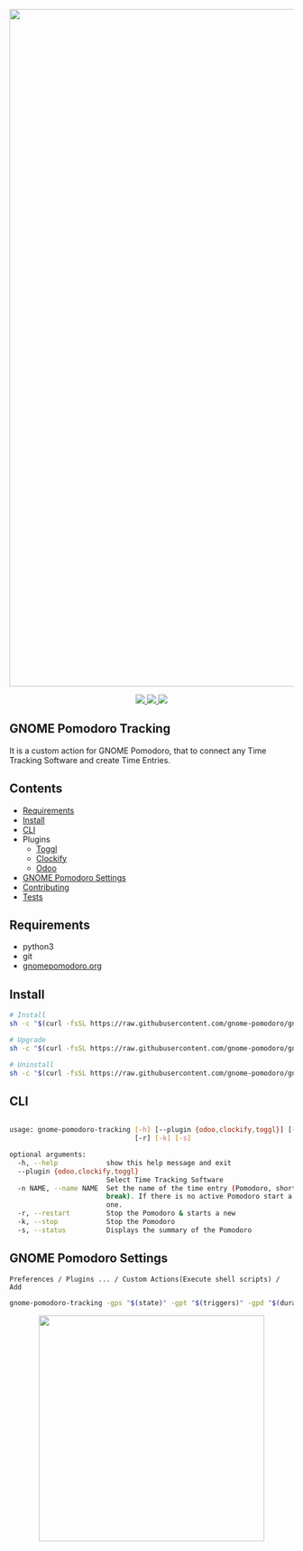 <p align="center">
  <img src="assets/how-does-it-work.png" width="1200">
</p>

<p align="center">  
  <a href="https://github.com/gnome-pomodoro/gnome-pomodoro-tracking/actions?query=workflow%3APytest">
    <img src="https://github.com/gnome-pomodoro/gnome-pomodoro-tracking/workflows/Pytest/badge.svg">
  </a>
  <a href="LICENSE">  
    <img src="https://img.shields.io/github/license/gnome-pomodoro/gnome-pomodoro-tracking?style=flat-square" />
  </a>
   <a href="semv.toml">
    <img src="https://img.shields.io/badge/version-3.0.2-green">
  </a>
</p>

## GNOME Pomodoro Tracking
It is a custom action for GNOME Pomodoro, that to connect any Time Tracking Software and create Time Entries.

## Contents

* [Requirements](#requirements)
* [Install](#install)
* [CLI](#cli)
* Plugins
  * [Toggl](./assets/toggl/README.md)
  * [Clockify](./assets/clockify/README.md)
  * [Odoo](./assets/odoo/README.md)
* [GNOME Pomodoro Settings](#gnome-pomodoro-settings)
* [Contributing](./CONTRIBUTING.md)
* [Tests](./tests/README.md)

## Requirements

* python3
* git
* [gnomepomodoro.org](https://gnomepomodoro.org)

## Install

```bash
# Install 
sh -c "$(curl -fsSL https://raw.githubusercontent.com/gnome-pomodoro/gnome-pomodoro-tracking/master/startup.sh)" "" --install

# Upgrade
sh -c "$(curl -fsSL https://raw.githubusercontent.com/gnome-pomodoro/gnome-pomodoro-tracking/master/startup.sh)" "" --upgrade

# Uninstall
sh -c "$(curl -fsSL https://raw.githubusercontent.com/gnome-pomodoro/gnome-pomodoro-tracking/master/startup.sh)" "" --uninstall

```

## CLI

```bash

usage: gnome-pomodoro-tracking [-h] [--plugin {odoo,clockify,toggl}] [-n NAME] 
                               [-r] [-k] [-s] 

optional arguments:
  -h, --help            show this help message and exit
  --plugin {odoo,clockify,toggl}
                        Select Time Tracking Software
  -n NAME, --name NAME  Set the name of the time entry (Pomodoro, short/long
                        break). If there is no active Pomodoro start a new
                        one.
  -r, --restart         Stop the Pomodoro & starts a new
  -k, --stop            Stop the Pomodoro
  -s, --status          Displays the summary of the Pomodoro

```

## GNOME Pomodoro Settings

`Preferences / Plugins ... / Custom Actions(Execute shell scripts) / Add `

```bash
gnome-pomodoro-tracking -gps "$(state)" -gpt "$(triggers)" -gpd "$(duration)" -gpe "$(elapsed)"
```

<p align="center">  
 <img src="assets/gnome-pomodoro-settings.gif" width="400"/>
</p>